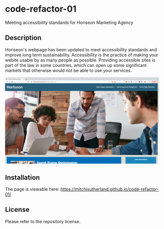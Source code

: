 # code-refactor-01
Meeting accessibility standards for Horiseon Marketing Agency

## Description

Horiseon's webpage has been updated to meet accessibility standards and improve long term sustainability. Accessibility is the practice of making your webite usable by as many people as possible. Providing accessible sites is part of the law in some countries, which can open up some significant markets that otherwise would not be able to use your services.

![Screenshot of Horiseon home page](./assets/images/screenshot.png)


## Installation

The page is viewable here: https://mitchjsutherland.github.io/code-refactor-01/

## License

Please refer to the repository license.